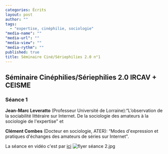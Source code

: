 ```yaml
---
categories: Écrits
layout: post
author: ""
tags: 
  - "expertise, cinéphilie, sociologie"
"media-name": ""
"media-url": ""
"media-view": ""
"media-rythm": ""
published: true
title: Séminaire Ciné/Sériephilies 2.0 n°1
---
```







## Séminaire Cinéphilies/Sériephilies 2.0 IRCAV + CEISME
### Séance 1

**Jean-Marc Leveratto** (Professeur Université de Lorraine):“L’observation de la  sociabilité littéraire sur Internet. De la sociologie des amateurs à la sociologie de  l'expertise" et 

**Clément  Combes**  (Docteur  en  sociologie,  ATER):  “Modes  d'expression  et  pratiques d'échanges des amateurs de séries sur Internet". 

La séance en vidéo c'est par [ici]([http://epresence.univ-paris3.fr/3/Watch/811786.aspx_])
![flyer séance 2.jpg]({{site.baseurl}}/media/flyer%20se%CC%81ance%202.jpg)
